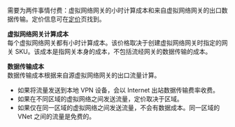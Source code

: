 需要为两件事情付费：虚拟网络网关的小时计算成本和来自虚拟网络网关的出口数据传输。定价信息可在[定价](https://www.azure.cn/pricing/details/vpn-gateway/)页找到。

**虚拟网络网关计算成本**<br>每个虚拟网络网关都有小时计算成本。该价格取决于创建虚拟网络网关时指定的网关 SKU。该成本是指网关本身的成本，不包括流经网关的数据传输的成本。

**数据传输成本**<br>数据传输成本根据来自源虚拟网络网关的出口流量计算。

- 如果将流量发送到本地 VPN 设备，会以 Internet 出站数据传输费率收费。
- 如果在不同区域的虚拟网络之间发送流量，定价取决于区域。
- 如果仅在同一区域的虚拟网络之间发送流量，不会有数据成本。同一区域的 VNet 之间的流量是免费的。

<!---HONumber=Mooncake_1031_2016-->